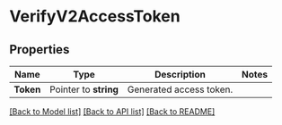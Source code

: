 # VerifyV2AccessToken

## Properties

Name | Type | Description | Notes
------------ | ------------- | ------------- | -------------
**Token** | Pointer to **string** | Generated access token. |

[[Back to Model list]](../README.md#documentation-for-models) [[Back to API list]](../README.md#documentation-for-api-endpoints) [[Back to README]](../README.md)


